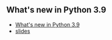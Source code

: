 ## What's new in Python 3.9

* [What's new in Python 3.9](https://docs.python.org/3/whatsnew/3.9.html)
* [slides](https://github.com/pyneng/all-pyneng-slides/blob/main/bonus/python_3_9.md)
